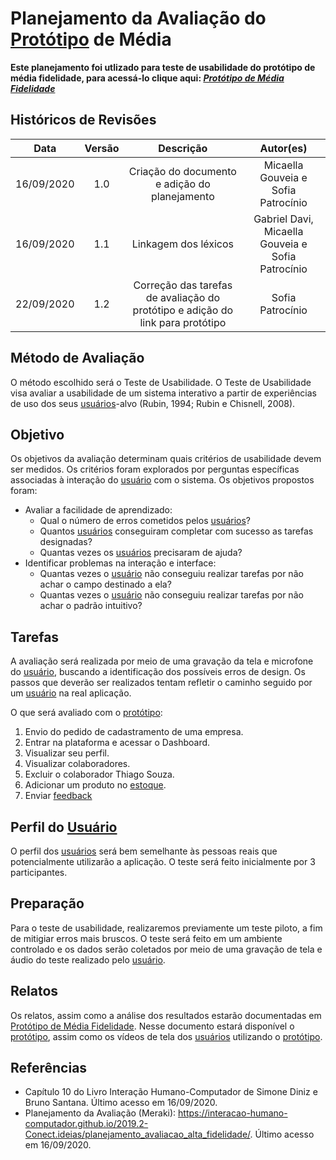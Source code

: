 # Planejamento da Avaliação do [Protótipo](Modeling/objeto?id=protótipo) de Média

**Este planejamento foi utlizado para teste de usabilidade do protótipo de média fidelidade, para acessá-lo clique aqui: _[Protótipo de Média Fidelidade](Product/PrototipoMedia.md)_**

## Históricos de Revisões
|    Data    | Versão |         Descrição         |           Autor(es)            |
| :--------: | :----: | :-----------------------: | :----------------------------: |
| 16/09/2020 |  1.0   | Criação do documento e adição do planejamento   | Micaella Gouveia e Sofia Patrocínio|
| 16/09/2020 |  1.1   | Linkagem dos léxicos   | Gabriel Davi, Micaella Gouveia e Sofia Patrocínio|
| 22/09/2020 |  1.2   | Correção das tarefas de avaliação do protótipo e adição do link para protótipo   | Sofia Patrocínio |

## Método de Avaliação
O método escolhido será o Teste de Usabilidade.
O Teste de Usabilidade visa avaliar a usabilidade de um sistema interativo a partir de experiências de uso dos seus [usuários](Modeling/objeto?id=usuário)-alvo (Rubin, 1994; Rubin e Chisnell, 2008).

## Objetivo
Os objetivos da avaliação determinam quais critérios de usabilidade devem ser medidos.  Os critérios foram explorados por perguntas específicas associadas à interação do [usuário](Modeling/objeto?id=usuário) com o sistema.
Os objetivos propostos foram:

* Avaliar a facilidade de aprendizado:
    * Qual o número de erros cometidos pelos [usuários](Modeling/objeto?id=usuário)?
    * Quantos [usuários](Modeling/objeto?id=usuário) conseguiram completar com sucesso as tarefas designadas?
    * Quantas vezes os [usuários](Modeling/objeto?id=usuário) precisaram de ajuda?
* Identificar problemas na interação e interface:
    * Quantas vezes o [usuário](Modeling/objeto?id=usuário) não conseguiu realizar tarefas por não achar o campo destinado a ela?
    * Quantas vezes o [usuário](Modeling/objeto?id=usuário) não conseguiu realizar tarefas por não achar o padrão intuitivo?

## Tarefas
A avaliação será realizada por meio de uma gravação da tela e microfone do [usuário](Modeling/objeto?id=usuário), buscando a identificação dos possíveis erros de design.
Os passos que deverão ser realizados tentam refletir o caminho seguido por um [usuário](Modeling/objeto?id=usuário) na real aplicação.

O que será avaliado com o [protótipo](Modeling/objeto?id=protótipo):

1. Envio do pedido de cadastramento de uma empresa.
2. Entrar na plataforma e acessar o Dashboard.
3. Visualizar seu perfil.
4. Visualizar colaboradores.
5. Excluir o colaborador Thiago Souza.
6. Adicionar um produto no [estoque](Modeling/verbo?id=Controle-de-Estoque).
7. Enviar [feedback](Modeling/verbo?id=feedback)

## Perfil do [Usuário](Modeling/objeto?id=usuário)
O perfil dos [usuários](Modeling/objeto?id=usuário) será bem semelhante às pessoas reais que potencialmente utilizarão a aplicação. O teste será feito inicialmente por 3 participantes.

## Preparação
Para o teste de usabilidade, realizaremos previamente um teste piloto, a fim de mitigiar erros mais bruscos. O teste será feito em um ambiente controlado e os dados serão coletados por meio de uma gravação de tela e áudio do teste realizado pelo [usuário](Modeling/objeto?id=usuário).

## Relatos
Os relatos, assim como a análise dos resultados estarão documentadas em [Protótipo de Média Fidelidade](Product/Prototipo_Media.md). Nesse documento estará disponível o [protótipo](Modeling/objeto?id=protótipo), assim como os vídeos de tela dos [usuários](Modeling/objeto?id=usuário) utilizando o [protótipo](Modeling/objeto?id=protótipo).

## Referências
* Capítulo 10 do Livro Interação Humano-Computador de Simone Diniz e Bruno Santana. Último acesso em 16/09/2020.
* Planejamento da Avaliação (Meraki): <https://interacao-humano-computador.github.io/2019.2-Conect.ideias/planejamento_avaliacao_alta_fidelidade/>. Último acesso em 16/09/2020.
